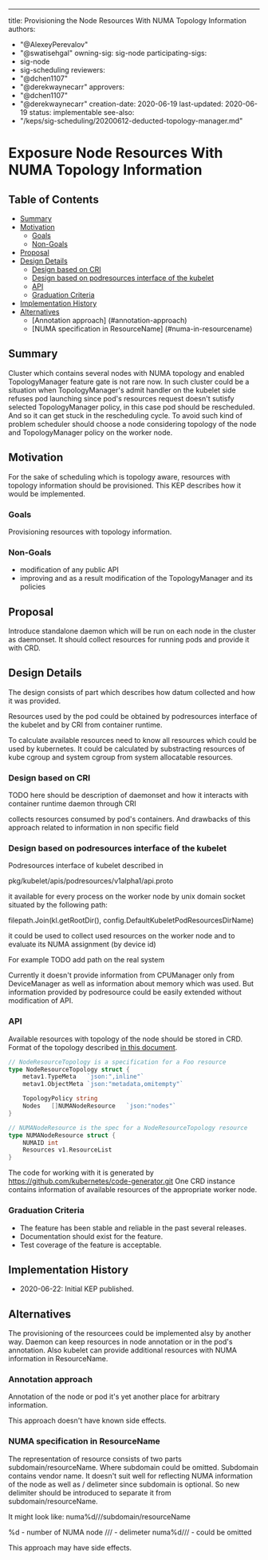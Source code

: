 ---
title: Provisioning the Node Resources With NUMA Topology Information
authors:
  - "@AlexeyPerevalov"
  - "@swatisehgal"
owning-sig: sig-node
participating-sigs:
  - sig-node
  - sig-scheduling
reviewers:
  - "@dchen1107"
  - "@derekwaynecarr"
approvers:
  - "@dchen1107"
  - "@derekwaynecarr"
creation-date: 2020-06-19
last-updated: 2020-06-19
status: implementable
see-also:
  - "/keps/sig-scheduling/20200612-deducted-topology-manager.md"


# Exposure Node Resources With NUMA Topology Information

## Table of Contents

<!-- toc -->
- [Summary](#summary)
- [Motivation](#motivation)
  - [Goals](#goals)
  - [Non-Goals](#non-goals)
- [Proposal](#proposal)
- [Design Details](#design-details)
  - [Design based on CRI](#cri)
  - [Design based on podresources interface of the kubelet](#podresources)
  - [API](#api)
  - [Graduation Criteria](#graduation-criteria)
- [Implementation History](#implementation-history)
- [Alternatives](#alternatives)
  - [Annotation approach] (#annotation-approach)
  - [NUMA specification in ResourceName] (#numa-in-resourcename)
<!-- /toc -->

## Summary

Cluster which contains several nodes with NUMA topology and
enabled TopologyManager feature gate is not rare now. In such cluster
could be a situation when TopologyManager's admit handler on the kubelet
side refuses pod launching since pod's resources request doesn't sutisfy
selected TopologyManager policy, in this case pod should be rescheduled.
And so it can get stuck in the rescheduling cycle.
To avoid such kind of problem scheduler should choose a node considering topology
of the node and TopologyManager policy on the worker node.

## Motivation

For the sake of scheduling which is topology aware, resources with topology
information should be provisioned.
This KEP describes how it would be implemented.

### Goals

Provisioning resources with topology information.

### Non-Goals

 - modification of any public API
 - improving and as a result modification of the TopologyManager and its policies

## Proposal

Introduce standalone daemon which will be run on each node in the cluster as daemonset. It should
collect resources for running pods and provide it with CRD.

## Design Details

The design consists of part which describes how datum collected
and how it was provided.

Resources used by the pod could be obtained by podresources interface
of the kubelet and by CRI from container runtime.

To calculate available resources need to know all resources
which could be used by kubernetes. It could be calculated by
substracting resources of kube cgroup and system cgroup from
system allocatable resources.

### Design based on CRI

TODO here should be description of daemonset and how it
interacts with container runtime daemon through CRI

collects resources consumed by pod's containers.
And drawbacks of this approach related to information in non
specific field

### Design based on podresources interface of the kubelet

Podresources interface of kubelet described in

pkg/kubelet/apis/podresources/v1alpha1/api.proto

it available for every process on the worker node by
unix domain socket situated by the following path:

filepath.Join(kl.getRootDir(), config.DefaultKubeletPodResourcesDirName)

it could be used to collect used resources on the worker node and to evaluate
its NUMA assignment (by device id)

For example
TODO add path on the real system

Currently it doesn't provide information from CPUManager only from
DeviceManager as well as information about memory which was used.
But information provided by podresource could be easily extended
without modification of API.

### API

Available resources with topology of the node should be stored in CRD. Format of the topology described
[in this document](https://docs.google.com/document/d/12kj3fK8boNuPNqob6F_pPU9ZTaNEnPGaXEooW1Cilwg/edit).


```go
// NodeResourceTopology is a specification for a Foo resource
type NodeResourceTopology struct {
    metav1.TypeMeta   `json:",inline"`
    metav1.ObjectMeta `json:"metadata,omitempty"`

    TopologyPolicy string
    Nodes   []NUMANodeResource   `json:"nodes"`
}

// NUMANodeResource is the spec for a NodeResourceTopology resource
type NUMANodeResource struct {
    NUMAID int
    Resources v1.ResourceList
}
```

The code for working with it is generated by https://github.com/kubernetes/code-generator.git
One CRD instance contains information of available resources of the appropriate worker node.

### Graduation Criteria

* The feature has been stable and reliable in the past several releases.
* Documentation should exist for the feature.
* Test coverage of the feature is acceptable.


## Implementation History

- 2020-06-22: Initial KEP published.

## Alternatives

The provisioning of the resourcees could be implemented alsy by another way.
Daemon can keep resources in node annotation or in the pod's annotation.
Also kubelet can provide additional resources with NUMA information in ResourceName.

### Annotation approach

Annotation of the node or pod it's yet another place for arbitrary information.

This approach doesn't have known side effects.


### NUMA specification in ResourceName

The representation of resource consists of two parts subdomain/resourceName. Where
subdomain could be omitted. Subdomain contains vendor name. It doesn't suit well for
reflecting NUMA information of the node as well as / delimeter since subdomain is optional.
So new delimiter should be introduced to separate it from subdomain/resourceName.

It might look like:
numa%d///subdomain/resourceName

%d - number of NUMA node
/// - delimeter
numa%d/// - could be omitted

This approach may have side effects.
